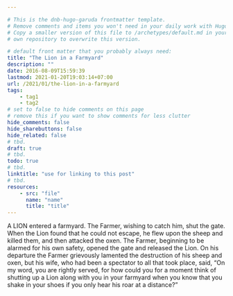 ```yaml
---

# This is the dnb-hugo-garuda frontmatter template. 
# Remove comments and items you won't need in your daily work with Hugo.
# Copy a smaller version of this file to /archetypes/default.md in your
# own repository to overwrite this version.

# default front matter that you probably always need:
title: "The Lion in a Farmyard"
description: ""
date: 2016-08-09T15:59:39
lastmod: 2021-01-20T19:03:14+07:00
url: /2021/01/the-lion-in-a-farmyard
tags:
    - tag1
    - tag2
# set to false to hide comments on this page
# remove this if you want to show comments for less clutter
hide_comments: false
hide_sharebuttons: false
hide_related: false
# tbd.
draft: true
# tbd.
todo: true
# tbd.
linktitle: "use for linking to this post"
# tbd.
resources:
    - src: "file"
      name: "name"
      title: "title"
---
```

A LION entered a farmyard. The Farmer, wishing to catch him, shut the gate. When the Lion found that he could not escape, he flew upon the sheep and killed them, and then attacked the oxen. The Farmer, beginning to be alarmed for his own safety, opened the gate and released the Lion. On his departure the Farmer grievously lamented the destruction of his sheep and oxen, but his wife, who had been a spectator to all that took place, said, “On my word, you are rightly served, for how could you for a moment think of shutting up a Lion along with you in your farmyard when you know that you shake in your shoes if you only hear his roar at a distance?”


